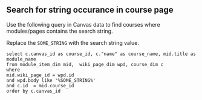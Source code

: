 ## Search for string occurance in course page

Use the following query in Canvas data to find courses where modules/pages contains the search string.

Replace the `SOME_STRING` with the search string value.

```
select c.canvas_id as course_id, c."name" as course_name, mid.title as module_name
from module_item_dim mid,  wiki_page_dim wpd, course_dim c
where
mid.wiki_page_id = wpd.id
and wpd.body like '%SOME_STRING%'
and c.id  = mid.course_id
order by c.canvas_id
```
